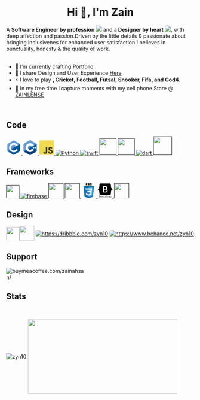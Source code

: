 <h1 align="center">Hi 👋, I'm Zain </h1>
<!-- <img align="right" alt="Coder GIF" height=250 width=350 src="https://thumbs.gfycat.com/EvilNextDevilfish-small.gif" /> -->
<p>A <b>Software Engineer by profession </b> <img src="https://github.com/rudrabarad/rudrabarad/blob/master/Assets/Developer.gif" width="42px"> and  a<b> Designer by heart</b> <img src="https://github.com/rudrabarad/rudrabarad/blob/master/Assets/Designer.gif" width="40px">, with deep affection and passion.Driven by the little details & passionate about bringing inclusivenes for enhanced user satisfaction.I believes in punctuality, honesty & the quality of work.
<br>
<br>

  
- 🔭 I’m currently crafting [Portfolio](https://zainahsan.com/)
- 🌟 I share Design and User Experience [Here](https://www.instagram.com/zain___ahsan/)
- ⚡ I love to play **, Cricket, Football, Futsal, Snooker, Fifa, and Cod4.**
- 📸 In my free time I capture moments with my cell phone.Stare @ [ZAINLENSE](https://www.instagram.com/zainlense/)
<br>
  
<h2 align="left">Code</h2>
<p align="left"><a href=""> <img src="https://raw.githubusercontent.com/devicons/devicon/master/icons/c/c-original.svg" alt="c" width="40" height="40"/> </a><a href=""><img src="https://raw.githubusercontent.com/devicons/devicon/master/icons/cplusplus/cplusplus-original.svg" alt="cplusplus" width="40" height="40"/></a><a href=""> <img src="https://raw.githubusercontent.com/devicons/devicon/master/icons/javascript/javascript-original.svg" alt="javascript" width="40" height="40"/> </a><a href=""><img src="https://upload.wikimedia.org/wikipedia/commons/thumb/c/c3/Python-logo-notext.svg/1869px-Python-logo-notext.svg.png" alt="Python" width="40" height="40"/> </a><a href="" > <img src="https://cdn-icons-png.flaticon.com/512/732/732250.png" alt="swift" width="40" height="40"/> </a> <a href=""> <img src="https://upload.wikimedia.org/wikipedia/commons/thumb/2/20/Bash_Logo_black_and_white_icon_only.svg/1792px-Bash_Logo_black_and_white_icon_only.svg.png" width="45" height="45"/></a><a href=""> <img src="https://d2eip9sf3oo6c2.cloudfront.net/tags/images/000/001/316/square_480/solidity_%281%29.png" width="45" height="45"/></a><a href=""> <img src="https://www.vectorlogo.zone/logos/dartlang/dartlang-icon.svg" alt="dart" width="40" height="40"/> </a><a href=""> <img src="https://static-00.iconduck.com/assets.00/file-type-assembly-icon-512x512-dqpp83eg.png" width="50" height="50"/></a>

<h2 align="left">Frameworks</h2>
<a href=""> <img src="https://www.vectorlogo.zone/logos/flutterio/flutterio-icon.svg"  width="35" height="35"/> </a> </a><a href=""> <img src="https://www.vectorlogo.zone/logos/firebase/firebase-icon.svg" alt="firebase" width="40" height="40"/> </a><a href=""> <img src="https://cdn.iconscout.com/icon/free/png-256/node-js-1174925.png" width="40" height="40"/> </a><a href=""> <img src="https://upload.wikimedia.org/wikipedia/commons/thumb/9/98/WordPress_blue_logo.svg/2048px-WordPress_blue_logo.svg.png"  width="40" height="40"/> </a><a href=""> <img src="https://raw.githubusercontent.com/devicons/devicon/master/icons/css3/css3-original-wordmark.svg" width="40" height="40"/> </a><a href=""> <img src="https://raw.githubusercontent.com/devicons/devicon/master/icons/bootstrap/bootstrap-plain-wordmark.svg" width="40" height="40"/> </a><a href=""> <img src="https://www.vectorlogo.zone/logos/google_cloud/google_cloud-icon.svg" width="40" height="40"/> </a>
<br>
<h2 align="left">Design</h2>
<a href="https://cdn-icons-png.flaticon.com/512/5968/5968705.png" target="blank"><img align="center" src="https://cdn-icons-png.flaticon.com/512/5968/5968705.png" height="35" width="35" /></a><a href="https://w7.pngwing.com/pngs/818/370/png-transparent-photoshop-2020-logo-icon-thumbnail.png" target="blank"><img align="center" src="https://upload.wikimedia.org/wikipedia/commons/thumb/a/af/Adobe_Photoshop_CC_icon.svg/640px-Adobe_Photoshop_CC_icon.svg.png" height="40" width="40" /></a> <a href="https://dribbble.com/https://dribbble.com/zyn10" target="blank"><img align="center" src="https://www.svgrepo.com/show/135853/dribbble.svg" alt="https://dribbble.com/zyn10" height="40" width="40" /></a>
<a href="https://www.behance.net/https://www.behance.net/zyn10" target="blank"><img align="center" src="https://raw.githubusercontent.com/rahuldkjain/github-profile-readme-generator/master/src/images/icons/Social/behance.svg" alt="https://www.behance.net/zyn10" height="40" width="40" /></a>
<br>
<h2 align="left">Support</h2>
<p><a href="https://www.buymeacoffee.com/zainahsan/"> <img align="left" src="https://cdn.buymeacoffee.com/buttons/v2/default-yellow.png" height="50" width="210" alt="buymeacoffee.com/zainahsan/" /></a></p><br><br>
<h2 align="left">Stats</h2><br>
<p><img align="center" src="https://github-readme-stats.vercel.app/api?username=zyn10&show_icons=true&locale=en" alt="zyn10" width="400" height="157"/ >
<img align="center" src= "https://github-readme-streak-stats.herokuapp.com/?user=zyn10&%22%20alt=%22zyn10%22" width="400" height="200"/></p>
